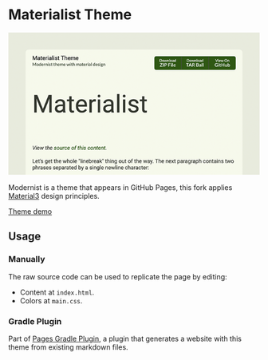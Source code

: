 # Materialist Theme

![Main preview.](https://github.com/hanggrian/materialist-theme/raw/assets/preview_main.png)

Modernist is a theme that appears in GitHub Pages, this fork applies [Material3](https://m3.material.io/components/cards/guidelines/)
design principles.

[Theme demo](http://hanggrian.com/materialist-theme/)

## Usage

### Manually

The raw source code can be used to replicate the page by editing:

- Content at `index.html`.
- Colors at `main.css`.

### Gradle Plugin

Part of [Pages Gradle Plugin](https://github.com/hanggrian/pages-gradle-plugin/),
a plugin that generates a website with this theme from existing markdown files.
